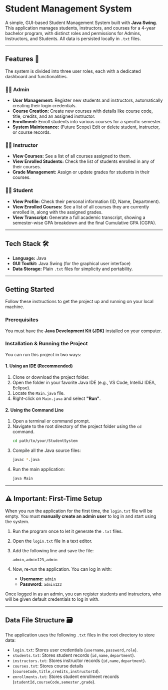 # Student Management System

A simple, GUI-based Student Management System built with **Java Swing**. This application manages students, instructors, and courses for a 4-year bachelor program, with distinct roles and permissions for Admins, Instructors, and Students. All data is persisted locally in `.txt` files.

-----

## Features 🚀

The system is divided into three user roles, each with a dedicated dashboard and functionalities.

### 👨‍💼 Admin

  * **User Management:** Register new students and instructors, automatically creating their login credentials.
  * **Course Creation:** Create new courses with details like course code, title, credits, and an assigned instructor.
  * **Enrollment:** Enroll students into various courses for a specific semester.
  * **System Maintenance:** (Future Scope) Edit or delete student, instructor, or course records.

### 👩‍🏫 Instructor

  * **View Courses:** See a list of all courses assigned to them.
  * **View Enrolled Students:** Check the list of students enrolled in any of their courses.
  * **Grade Management:** Assign or update grades for students in their courses.

### 🧑‍🎓 Student

  * **View Profile:** Check their personal information (ID, Name, Department).
  * **View Enrolled Courses:** See a list of all courses they are currently enrolled in, along with the assigned grades.
  * **View Transcript:** Generate a full academic transcript, showing a semester-wise GPA breakdown and the final Cumulative GPA (CGPA).

-----

## Tech Stack 🛠️

  * **Language:** Java
  * **GUI Toolkit:** Java Swing (for the graphical user interface)
  * **Data Storage:** Plain `.txt` files for simplicity and portability.

-----

## Getting Started

Follow these instructions to get the project up and running on your local machine.

### Prerequisites

You must have the **Java Development Kit (JDK)** installed on your computer.

### Installation & Running the Project

You can run this project in two ways:

#### 1\. Using an IDE (Recommended)

1.  Clone or download the project folder.
2.  Open the folder in your favorite Java IDE (e.g., VS Code, IntelliJ IDEA, Eclipse).
3.  Locate the `Main.java` file.
4.  Right-click on `Main.java` and select **"Run"**.

#### 2\. Using the Command Line

1.  Open a terminal or command prompt.
2.  Navigate to the root directory of the project folder using the `cd` command.
    ```bash
    cd path/to/your/StudentSystem
    ```
3.  Compile all the Java source files:
    ```bash
    javac *.java
    ```
4.  Run the main application:
    ```bash
    java Main
    ```

-----

## ⚠️ Important: First-Time Setup

When you run the application for the first time, the `login.txt` file will be empty. You must **manually create an admin user** to log in and start using the system.

1.  Run the program once to let it generate the `.txt` files.

2.  Open the `login.txt` file in a text editor.

3.  Add the following line and save the file:

    ```
    admin,admin123,admin
    ```

4.  Now, re-run the application. You can log in with:

      * **Username:** `admin`
      * **Password:** `admin123`

Once logged in as an admin, you can register students and instructors, who will be given default credentials to log in with.

-----

## Data File Structure 🗃️

The application uses the following `.txt` files in the root directory to store data:

  * `login.txt`: Stores user credentials (`username,password,role`).
  * `students.txt`: Stores student records (`id,name,department`).
  * `instructors.txt`: Stores instructor records (`id,name,department`).
  * `courses.txt`: Stores course details (`courseCode,title,credits,instructorId`).
  * `enrollments.txt`: Stores student enrollment records (`studentId,courseCode,semester,grade`).
